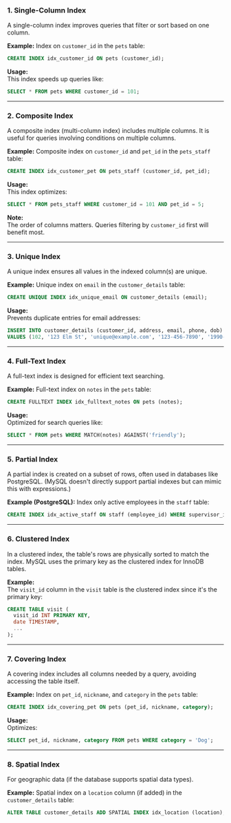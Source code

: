 ### **1. Single-Column Index**

A single-column index improves queries that filter or sort based on one column.

**Example:** Index on `customer_id` in the `pets` table:

```sql
CREATE INDEX idx_customer_id ON pets (customer_id);
```

**Usage:**  
This index speeds up queries like:

```sql
SELECT * FROM pets WHERE customer_id = 101;
```

---

### **2. Composite Index**

A composite index (multi-column index) includes multiple columns. It is useful for queries involving conditions on multiple columns.

**Example:** Composite index on `customer_id` and `pet_id` in the `pets_staff` table:

```sql
CREATE INDEX idx_customer_pet ON pets_staff (customer_id, pet_id);
```

**Usage:**  
This index optimizes:

```sql
SELECT * FROM pets_staff WHERE customer_id = 101 AND pet_id = 5;
```

**Note:**  
The order of columns matters. Queries filtering by `customer_id` first will benefit most.

---

### **3. Unique Index**

A unique index ensures all values in the indexed column(s) are unique.

**Example:** Unique index on `email` in the `customer_details` table:

```sql
CREATE UNIQUE INDEX idx_unique_email ON customer_details (email);
```

**Usage:**  
Prevents duplicate entries for email addresses:

```sql
INSERT INTO customer_details (customer_id, address, email, phone, dob) 
VALUES (102, '123 Elm St', 'unique@example.com', '123-456-7890', '1990-01-01');
```

---

### **4. Full-Text Index**

A full-text index is designed for efficient text searching.

**Example:** Full-text index on `notes` in the `pets` table:

```sql
CREATE FULLTEXT INDEX idx_fulltext_notes ON pets (notes);
```

**Usage:**  
Optimized for search queries like:

```sql
SELECT * FROM pets WHERE MATCH(notes) AGAINST('friendly');
```

---

### **5. Partial Index**

A partial index is created on a subset of rows, often used in databases like PostgreSQL. (MySQL doesn't directly support partial indexes but can mimic this with expressions.)

**Example (PostgreSQL):** Index only active employees in the `staff` table:

```sql
CREATE INDEX idx_active_staff ON staff (employee_id) WHERE supervisor_id IS NOT NULL;
```

---

### **6. Clustered Index**

In a clustered index, the table's rows are physically sorted to match the index. MySQL uses the primary key as the clustered index for InnoDB tables.

**Example:**  
The `visit_id` column in the `visit` table is the clustered index since it's the primary key:

```sql
CREATE TABLE visit (
  visit_id INT PRIMARY KEY,
  date TIMESTAMP,
  ...
);
```

---

### **7. Covering Index**

A covering index includes all columns needed by a query, avoiding accessing the table itself.

**Example:** Index on `pet_id`, `nickname`, and `category` in the `pets` table:

```sql
CREATE INDEX idx_covering_pet ON pets (pet_id, nickname, category);
```

**Usage:**  
Optimizes:

```sql
SELECT pet_id, nickname, category FROM pets WHERE category = 'Dog';
```

---

### **8. Spatial Index**

For geographic data (if the database supports spatial data types).

**Example:** Spatial index on a `location` column (if added) in the `customer_details` table:

```sql
ALTER TABLE customer_details ADD SPATIAL INDEX idx_location (location);
```

    
